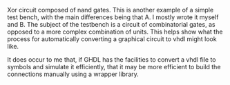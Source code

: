 Xor circuit composed of nand gates. This is another example of a simple test bench, with the main differences being that A. I mostly wrote it myself and B. The subject of the testbench is a circuit of combinatorial gates, as opposed to a more complex combination of units. This helps show what the process for automatically converting a graphical circuit to vhdl might look like.

It does occur to me that, if GHDL has the facilities to convert a vhdl file to symbols and simulate it efficiently, that it may be more efficient to build the connections manually using a wrapper library.